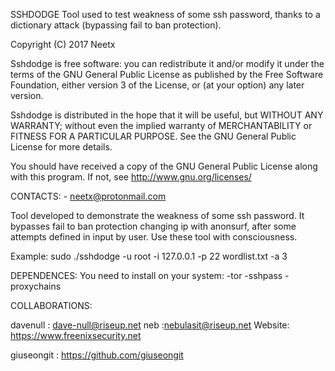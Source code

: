 SSHDODGE
Tool used to test weakness of some ssh password, thanks to a dictionary attack (bypassing fail to ban protection).

Copyright (C) 2017  Neetx

Sshdodge is free software: you can redistribute it and/or modify
it under the terms of the GNU General Public License as published by
the Free Software Foundation, either version 3 of the License, or
(at your option) any later version.

Sshdodge is distributed in the hope that it will be useful,
but WITHOUT ANY WARRANTY; without even the implied warranty of
MERCHANTABILITY or FITNESS FOR A PARTICULAR PURPOSE.  See the
GNU General Public License for more details.

You should have received a copy of the GNU General Public License
along with this program.  If not, see <http://www.gnu.org/licenses/>

CONTACTS:
	- neetx@protonmail.com

Tool developed to demonstrate the weakness of some ssh password.
It bypasses fail to ban protection changing ip with anonsurf, after some attempts defined in input by user.
Use these tool with consciousness.

Example:
	sudo ./sshdodge -u root -i 127.0.0.1 -p 22 wordlist.txt -a 3

DEPENDENCES: You need to install on your system:
	-tor
	-sshpass
	-proxychains

COLLABORATIONS:

davenull : dave-null@riseup.net
neb 	 :nebulasit@riseup.net
Website: https://www.freenixsecurity.net

giuseongit : https://github.com/giuseongit 
